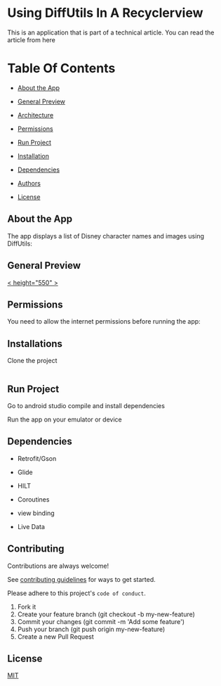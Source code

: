 
# Using DiffUtils In A Recyclerview
This is an application that is  part of a technical article. You can read the article from here
# Table Of Contents

* [About the App](#AboutTheApp)

* [General Preview](#general-preview)

* [Architecture](#architecture)

* [Permissions](#permissions)

* [Run Project](#run-locally)

* [Installation](#installation)

* [Dependencies](#dependencies)

* [Authors](#todo)

* [License](#license)

## About the App
The app displays a list of Disney character names and images using DiffUtils:

## General Preview

<a href="url">< height="550"  ></a>

## Permissions

You need to allow the internet permissions before running the app:

## Installations

Clone the project

```bash

```
## Run Project

Go to android studio compile and install dependencies

Run the app on your emulator or device



## Dependencies

- Retrofit/Gson

- Glide

- HILT

- Coroutines

- view binding

- Live Data

## Contributing

Contributions are always welcome!

See [contributing guidelines](https://github.com/github/docs/blob/main/CONTRIBUTING.md) for ways to get started.

Please adhere to this project's `code of conduct`.

1. Fork it
2. Create your feature branch (git checkout -b my-new-feature)
3. Commit your changes (git commit -m 'Add some feature')
4. Push your branch (git push origin my-new-feature)
5. Create a new Pull Request

## License

[MIT](https://choosealicense.com/licenses/mit/)
